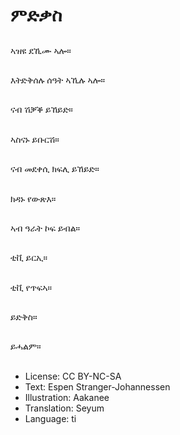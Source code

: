 # ምድቃስ

##
ኣዝዩ ደኺሙ ኣሎ።

##
እትድቅሰሉ ሰዓት ኣኺሉ ኣሎ።

##
ናብ ሽቓቕ ይኸይድ።

##
ኣስናኑ ይቡርሽ።

##
ናብ መደቀሲ ክፍሊ ይኸይድ።

##
ክዳኑ የውጽእ።

##
ኣብ ዓራት ኮፍ ይብል።

##
ቲቪ ይርኢ።

##
ቲቪ የጥፍኣ።

##
ይድቅስ።

##
ይሓልም።

##
* License: CC BY-NC-SA
* Text: Espen Stranger-Johannessen
* Illustration: Aakanee
* Translation: Seyum
* Language: ti
